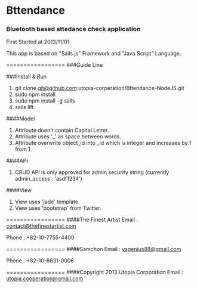 Bttendance
=================
### Bluetooth based attedance check application
First Started at 2013/11/01

This app is based on "Sails.js" Framework and "Java Script" Language.

=================
###Guide Line

###Install & Run
1. git clone git@github.com:utopia-corperation/Bttendance-NodeJS.git
2. sudo npm install
2. sudo npm install -g sails
3. sails lift

####Model

1. Attribute doen't contain Capital Letter.
2. Attribute uses '_' as space between words.
3. Attribute overwrite object_id into _id which is integer and increases by 1 from 1.

####API
1. CRUD API is only approved for admin security string (currently admin_access : 'asdf1234')

####View
1. View uses 'jade' template.
2. View uses 'bootstrap' from Twitter.


=================
####The Finest Artist
Email : contact@thefinestartist.com

Phone : +82-10-7755-4400

=================
####Samchon
Email : ysgenius88@gmail.com

Phone : +82-10-8831-0006

=================
####Copyright 2013 Utopia Corporation
Email : utopia.cooperation@gmail.com


